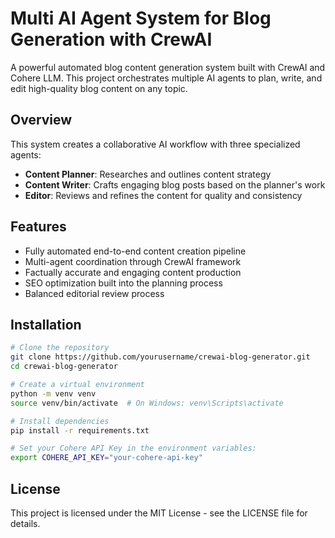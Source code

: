# Multi AI Agent System for Blog Generation with CrewAI

A powerful automated blog content generation system built with CrewAI and Cohere LLM. This project orchestrates multiple AI agents to plan, write, and edit high-quality blog content on any topic.

## Overview

This system creates a collaborative AI workflow with three specialized agents:
- **Content Planner**: Researches and outlines content strategy
- **Content Writer**: Crafts engaging blog posts based on the planner's work
- **Editor**: Reviews and refines the content for quality and consistency

## Features

- Fully automated end-to-end content creation pipeline
- Multi-agent coordination through CrewAI framework
- Factually accurate and engaging content production
- SEO optimization built into the planning process
- Balanced editorial review process

## Installation

```bash
# Clone the repository
git clone https://github.com/yourusername/crewai-blog-generator.git
cd crewai-blog-generator

# Create a virtual environment
python -m venv venv
source venv/bin/activate  # On Windows: venv\Scripts\activate

# Install dependencies
pip install -r requirements.txt

# Set your Cohere API Key in the environment variables:
export COHERE_API_KEY="your-cohere-api-key"

```


## License
This project is licensed under the MIT License - see the LICENSE file for details.
